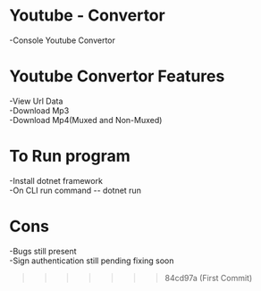 # Youtube - Convertor
-Console Youtube Convertor

# Youtube Convertor Features
-View Url Data  
-Download Mp3  
-Download Mp4(Muxed and Non-Muxed)  


# To Run program  
-Install dotnet framework   
-On CLI run command -- dotnet run  



# Cons  
-Bugs still present  
-Sign authentication still pending fixing soon

>>>>>>> 84cd97a (First Commit)
